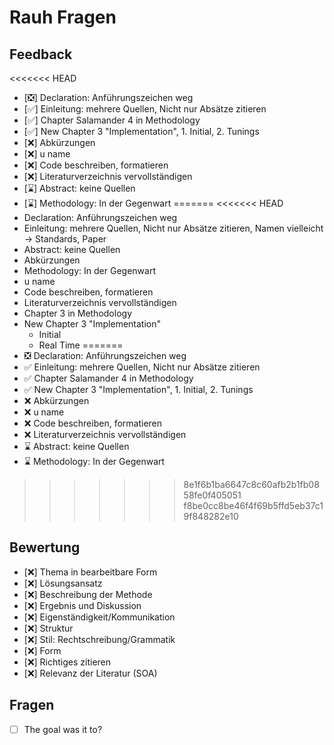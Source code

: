 # Rauh Fragen

## Feedback
<<<<<<< HEAD
- [❎] Declaration: Anführungszeichen weg 
- [✅] Einleitung: mehrere Quellen, Nicht nur Absätze zitieren
- [✅] Chapter Salamander 4 in Methodology
- [✅] New Chapter 3 "Implementation", 1. Initial, 2. Tunings 
- [❌] Abkürzungen
- [❌] u name 
- [❌] Code beschreiben, formatieren
- [❌] Literaturverzeichnis vervollständigen
- [⌛] Abstract: keine Quellen
- [⌛] Methodology: In der Gegenwart
=======
<<<<<<< HEAD
- Declaration: Anführungszeichen weg 
- Einleitung: mehrere Quellen, Nicht nur Absätze zitieren, Namen vielleicht -> Standards, Paper
- Abstract: keine Quellen
- Abkürzungen
- Methodology: In der Gegenwart
- u name 
- Code beschreiben, formatieren
- Literaturverzeichnis vervollständigen
- Chapter 3 in Methodology
- New Chapter 3 "Implementation"
    - Initial
    - Real Time 
=======
- ❎ Declaration: Anführungszeichen weg 
- ✅ Einleitung: mehrere Quellen, Nicht nur Absätze zitieren
- ✅ Chapter Salamander 4 in Methodology
- ✅ New Chapter 3 "Implementation", 1. Initial, 2. Tunings 
- ❌ Abkürzungen
- ❌ u name 
- ❌ Code beschreiben, formatieren
- ❌ Literaturverzeichnis vervollständigen
- ⌛ Abstract: keine Quellen
- ⌛ Methodology: In der Gegenwart

>>>>>>> 8e1f6b1ba6647c8c60afb2b1fb0858fe0f405051
>>>>>>> f8be0cc8be46f4f69b5ffd5eb37c19f848282e10


## Bewertung
- [❌] Thema in bearbeitbare Form
- [❌] Lösungsansatz
- [❌] Beschreibung der Methode
- [❌] Ergebnis und Diskussion
- [❌] Eigenständigkeit/Kommunikation 
- [❌] Struktur 
- [❌] Stil: Rechtschreibung/Grammatik
- [❌] Form
- [❌] Richtiges zitieren 
- [❌] Relevanz der Literatur (SOA)




## Fragen
- [ ] The goal was it to? 